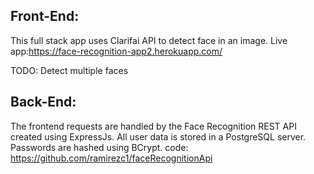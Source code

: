 
## Front-End:  
This full stack app uses Clarifai API to detect face in an image. 
Live app:https://face-recognition-app2.herokuapp.com/

TODO:
Detect multiple faces
## Back-End:
The frontend requests are handled by the Face Recognition REST API created using ExpressJs.
All user data is stored in a PostgreSQL server. Passwords are hashed using BCrypt. 
code: https://github.com/ramirezc1/faceRecognitionApi
